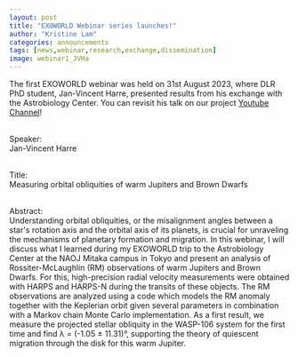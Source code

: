 ```yaml
---
layout: post
title: "EXOWORLD Webinar series launches!"
author: "Kristine Lam"
categories: announcements
tags: [news,webinar,research,exchange,dissemination]
image: webinar1_JVHa 
---
```


The first EXOWORLD webinar was held on 31st August 2023, where DLR PhD student, Jan-Vincent Harre, presented results from his exchange with the Astrobiology Center. You can revisit his talk on our project <a href="https://youtu.be/hOgVUFN5kqw" target="_blank" rel="noopener noreferrer">Youtube Channel</a>!

<br>Speaker:</br> Jan-Vincent Harre 

<br>Title:</br> Measuring orbital obliquities of warm Jupiters and Brown Dwarfs

<br>Abstract:</br>
Understanding orbital obliquities, or the misalignment angles between a star's rotation axis and the orbital axis of its planets, is crucial for unraveling the mechanisms of planetary formation and migration. In this webinar, I will discuss what I learned during my EXOWORLD trip to the Astrobiology Center at the NAOJ Mitaka campus in Tokyo and present an analysis of Rossiter-McLaughlin (RM) observations of warm Jupiters and Brown Dwarfs. For this, high-precision radial velocity measurements were obtained with HARPS and HARPS-N during the transits of these objects. The RM observations are analyzed using a code which models the RM anomaly together with the Keplerian orbit given several parameters in combination with a Markov chain Monte Carlo implementation. As a first result, we measure the projected stellar obliquity in the WASP-106 system for the first time and find λ = (-1.05 ± 11.31)°, supporting the theory of quiescent migration through the disk for this warm Jupiter.
